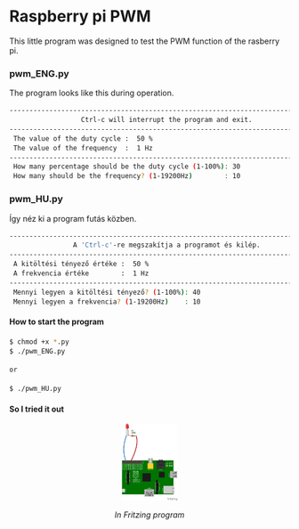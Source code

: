 # Raspberry pi PWM 

This little program was designed to test the PWM function of the rasberry pi.

### pwm_ENG.py

The program looks like this during operation.

```sh
--------------------------------------------------------------------------------
                  Ctrl-c will interrupt the program and exit.
--------------------------------------------------------------------------------
 The value of the duty cycle :  50 %
 The value of the frequency  :  1 Hz
--------------------------------------------------------------------------------
 How many percentage should be the duty cycle (1-100%): 30
 How many should be the frequency? (1-19200Hz)        : 10
```
### pwm_HU.py

Így néz ki a program futás közben.

```sh
--------------------------------------------------------------------------------
                A 'Ctrl-c'-re megszakítja a programot és kilép.
--------------------------------------------------------------------------------
 A kitöltési tényező értéke :  50 %
 A frekvencia értéke        :  1 Hz
--------------------------------------------------------------------------------
 Mennyi legyen a kitöltési tényező? (1-100%): 40
 Mennyi legyen a frekvencia? (1-19200Hz)    : 10
```

#### How to start the program

```sh
$ chmod +x *.py
$ ./pwm_ENG.py

or

$ ./pwm_HU.py
```

#### So I tried it out

<p align="center">
<img src="raspi_pwm.png" width="20%">
<div align="center"><i>In Fritzing program</i></div>
</p>
